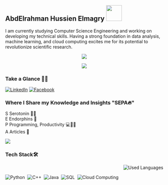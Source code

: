 ## AbdElrahman Hussien Elmagry <img src="https://media.tenor.com/NR-Kr20l4d4AAAAi/anime-hi.gif" width="50">

I am currently studying Computer Science Engineering and working on developing my technical skills. Having a strong foundation in data analysis, machine learning, and cloud computing excites me for its potential to revolutionize scientific research.

<p align="center">
  <a href="https://github.com/DenverCoder1/readme-typing-svg"><img src="https://readme-typing-svg.herokuapp.com/?lines=Never%20Give-Up;Bioinformatics%20;&font=Fira%20Code&center=true&width=440&height=45&color=A020F0&vCenter=true&size=22"></a>
</p> 
<p align="center">
  <a href="https://github.com/DenverCoder1/readme-typing-svg"><img src="https://readme-typing-svg.herokuapp.com/?lines=Study%20Hard;Data%20Analysis%20;%20Machine%20Learning%20;&font=Fira%20Code&center=true&width=440&height=45&color=bd7dbd&vCenter=true&size=22"></a>
</p> 

### Take a Glance 👩‍💻
[![LinkedIn](https://img.shields.io/badge/-LinkedIn-A020F0?style=for-the-badge&logo=linkedin&logoColor=white)](https://www.linkedin.com/in/elmagry123?utm_source=share&utm_campaign=share_via&utm_content=profile&utm_medium=android_app) [![Facebook](https://img.shields.io/badge/-Facebook-A020F0?style=for-the-badge&logo=facebook&logoColor=white)](https://www.linkedin.com/in/elmagry123?utm_source=share&utm_campaign=share_via&utm_content=profile&utm_medium=android_app) 

### Where I Share my Knowledge and Insights "SEPA🔥"
<p style="margin-top: 0">S Serotonin 👩‍🔬<br>
E Endorphins 🧬<br>
P Programming, Productivity 💻💪🏻<br>
A Articles 📝</p>

<a href="https://komarev.com/ghpvc/?username=elmagry123&style=for-the-badge&color=bd7dbd">
    <img src="https://komarev.com/ghpvc/?username=elmagry123&style=for-the-badge&color=bd7dbd">
</a>

### Tech Stack🛠
<img align="right" src="https://github-readme-stats.vercel.app/api/top-langs?username=elmagry123&show_icons=true&locale=en&layout=compact&theme=radical" alt="Used Languages" />

<br>

![Python](https://img.shields.io/badge/-Python%20-05122A?style=flat&logo=python)&nbsp;
![C++](https://img.shields.io/badge/c++-05122A?style=for-the-badge&logo=c%2B%2B&logoColor=cyan)&nbsp;
![Java](https://img.shields.io/badge/java-05122A?style=for-the-badge&logo=java&logoColor=orange)&nbsp;
![SQL](https://img.shields.io/badge/SQL-05122A?style=for-the-badge&logo=Microsoft%20SQL%20Server&logoColor=red)&nbsp;
![Cloud Computing](https://img.shields.io/badge/cloud%20computing-05122A?style=for-the-badge&logo=microsoft-azure&logoColor=blue)&nbsp;
